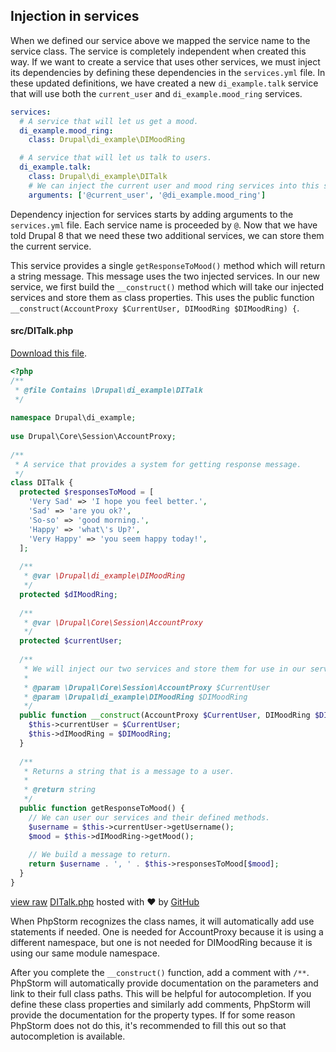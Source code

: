 <!--
{
"name" : "drupal-8-dependency-injection-and-services",
"version" : "0.0.1",
"title" : "Lesson 11.2 - Dependency injection and services",
"description" : "Dependency injection and services",
"freshnessDate" : 2015-12-11,
"homepage" : "https://docs.acquia.com/articles/drupal-8-dependency-injection-and-services",
"canonicalSource" : "https://docs.acquia.com/articles/drupal-8-dependency-injection-and-services",
"license" : "CC BY-SA"
}
-->

## Injection in services

When we defined our service above we mapped the service name to the service class. The service is completely independent when created this way. If we want to create a service that uses other services, we must inject its dependencies by defining these dependencies in the `services.yml` file. In these updated definitions, we have created a new `di_example.talk` service that will use both the `current_user` and `di_example.mood_ring` services.

```yml
services:
  # A service that will let us get a mood.
  di_example.mood_ring:
    class: Drupal\di_example\DIMoodRing

  # A service that will let us talk to users.
  di_example.talk:
    class: Drupal\di_example\DITalk
    # We can inject the current user and mood ring services into this service.
    arguments: ['@current_user', '@di_example.mood_ring']
```

Dependency injection for services starts by adding arguments to the `services.yml` file. Each service name is proceeded by `@`. Now that we have told Drupal 8 that we need these two additional services, we can store them the current service.

This service provides a single `getResponseToMood()` method which will return a string message. This message uses the two injected services. In our new service, we first build the `__construct()` method which will take our injected services and store them as class properties. This uses the public function `__construct(AccountProxy $CurrentUser, DIMoodRing $DIMoodRing) {`.

#### src/DITalk.php

[Download this file](https://gist.github.com/acquialibrary/28011356948e115a8028/archive/61c34770a76892aebe2efd8dcae6db71406f2802.zip).

```php
<?php
/**
 * @file Contains \Drupal\di_example\DITalk
 */
 
namespace Drupal\di_example;
 
use Drupal\Core\Session\AccountProxy;
 
/**
 * A service that provides a system for getting response message.
 */
class DITalk {
  protected $responsesToMood = [
    'Very Sad' => 'I hope you feel better.',
    'Sad' => 'are you ok?',
    'So-so' => 'good morning.',
    'Happy' => 'what\'s Up?',
    'Very Happy' => 'you seem happy today!',
  ];
 
  /**
   * @var \Drupal\di_example\DIMoodRing
   */
  protected $dIMoodRing;
 
  /**
   * @var \Drupal\Core\Session\AccountProxy
   */
  protected $currentUser;
 
  /**
   * We will inject our two services and store them for use in our service methods.
   *
   * @param \Drupal\Core\Session\AccountProxy $CurrentUser
   * @param \Drupal\di_example\DIMoodRing $DIMoodRing
   */
  public function __construct(AccountProxy $CurrentUser, DIMoodRing $DIMoodRing) {
    $this->currentUser = $CurrentUser;
    $this->dIMoodRing = $DIMoodRing;
  }
 
  /**
   * Returns a string that is a message to a user.
   *
   * @return string
   */
  public function getResponseToMood() {
    // We can user our services and their defined methods.
    $username = $this->currentUser->getUsername();
    $mood = $this->dIMoodRing->getMood();
 
    // We build a message to return.
    return $username . ', ' . $this->responsesToMood[$mood];
  }
}
```
[view raw](https://gist.github.com/acquialibrary/28011356948e115a8028/raw/61c34770a76892aebe2efd8dcae6db71406f2802/DITalk.php) [DITalk.php](https://gist.github.com/acquialibrary/28011356948e115a8028#file-ditalk-php) hosted with ❤ by [GitHub](https://github.com)

<!-- @task, "text" : "Make sure you have understood how to inject service dependencies into services." -->

When PhpStorm recognizes the class names, it will automatically add use statements if needed. One is needed for AccountProxy because it is using a different namespace, but one is not needed for DIMoodRing because it is using our same module namespace.

After you complete the `__construct()` function, add a comment with `/**`. PhpStorm will automatically provide documentation on the parameters and link to their full class paths. This will be helpful for autocompletion. If you define these class properties and similarly add comments, PhpStorm will provide the documentation for the property types. If for some reason PhpStorm does not do this, it's recommended to fill this out so that autocompletion is available.

<!-- @task, "text" : "Make sure your IDE (like PhpStorm) really helps you by checking that it automatically adds the use lines as needed." -->
